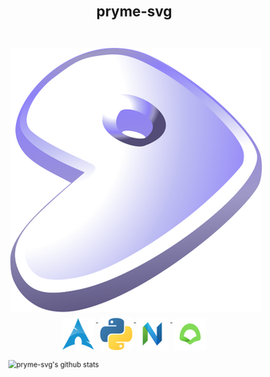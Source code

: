 <h1 align="center">pryme-svg</h1><br>
   <p align="center">
      <a href="https://gentoo.org/">
        <img src="/img/gentoo.png" style="vertical-align:top; margin:6px 4px">
      </a>
      <a href="https://archlinux.org/">
	<img src="/img/arch.png" style="vertical-align:top; margin:6px 4px">
      </a>
      <a href="https://www.python.org/">
	<img src="/img/python.png" style="vertical-align:top; margin:6px 4px">
      </a>
      <a href="https://neovim.io/">
	<img src="/img/neovim.png" style="vertical-align:top; margin:6px 4px">
      </a>
      <a href="https://vscodium.com/">
        <img src="/img/vscodium.png" style="vertical-align:top; margin:6px 4px">
      </a>
   </p>


![pryme-svg's github stats](https://github-readme-stats.vercel.app/api?username=pryme-svg&theme=dark&show_icons=true)
